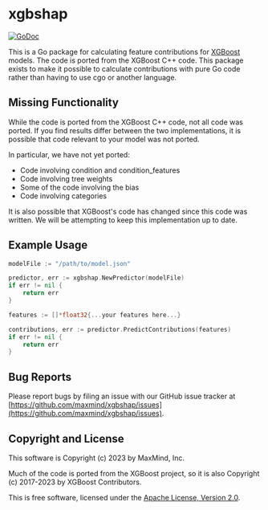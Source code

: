 # xgbshap

[![GoDoc](https://godoc.org/github.com/maxmind/xgbshap?status.png)](https://pkg.go.dev/github.com/maxmind/xgbshap)

This is a Go package for calculating feature contributions for
[XGBoost](https://github.com/dmlc/xgboost) models. The code is ported from
the XGBoost C++ code. This package exists to make it possible to calculate
contributions with pure Go code rather than having to use cgo or another
language.

## Missing Functionality

While the code is ported from the XGBoost C++ code, not all code was
ported. If you find results differ between the two implementations, it is
possible that code relevant to your model was not ported.

In particular, we have not yet ported:

* Code involving condition and condition_features
* Code involving tree weights
* Some of the code involving the bias
* Code involving categories

It is also possible that XGBoost's code has changed since this code was
written. We will be attempting to keep this implementation up to date.

## Example Usage

```go
modelFile := "/path/to/model.json"

predictor, err := xgbshap.NewPredictor(modelFile)
if err != nil {
    return err
}

features := []*float32{...your features here...}

contributions, err := predictor.PredictContributions(features)
if err != nil {
    return err
}
```

## Bug Reports

Please report bugs by filing an issue with our GitHub issue tracker at
[https://github.com/maxmind/xgbshap/issues](https://github.com/maxmind/xgbshap/issues).

## Copyright and License

This software is Copyright (c) 2023 by MaxMind, Inc.

Much of the code is ported from the XGBoost project, so it is also
Copyright (c) 2017-2023 by XGBoost Contributors.

This is free software, licensed under the [Apache License, Version
2.0](LICENSE).
